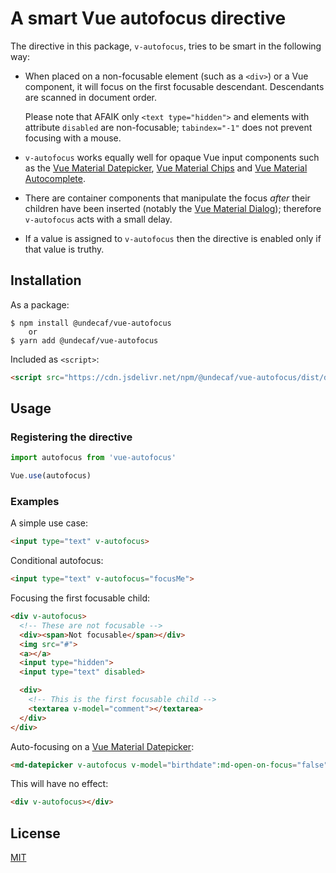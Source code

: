 # A smart Vue autofocus directive


The directive in this package, `v-autofocus`, tries to be smart in the following way:

+   When placed on a non-focusable element (such as a `<div>`) or a Vue component, 
    it will focus on the first focusable descendant. Descendants are scanned in document order.
    
    Please note that AFAIK only `<text type="hidden">` and elements with attribute `disabled`
    are non-focusable; `tabindex="-1"` does not prevent focusing with a mouse.
    
+   `v-autofocus` works equally well for opaque Vue input components such as the
    [Vue Material Datepicker](https://vuematerial.io/components/datepicker),
    [Vue Material Chips](https://vuematerial.io/components/datepicker) and
    [Vue Material Autocomplete](https://vuematerial.io/components/autocomplete).

+   There are container components that manipulate the focus _after_ their children have been
    inserted (notably the [Vue Material Dialog](https://vuematerial.io/components/dialog));
    therefore `v-autofocus` acts with a small delay.

+   If a value is assigned to `v-autofocus` then the directive is enabled only if that value is truthy.


## Installation

As a package:

```shell script
$ npm install @undecaf/vue-autofocus
    or
$ yarn add @undecaf/vue-autofocus
```

Included as `<script>`:

```html
<script src="https://cdn.jsdelivr.net/npm/@undecaf/vue-autofocus/dist/directives.min.js"></script>
```


## Usage

### Registering the directive

```javascript 1.8
import autofocus from 'vue-autofocus'

Vue.use(autofocus)
```


### Examples

A simple use case:

```html
<input type="text" v-autofocus>
```

Conditional autofocus:

```html
<input type="text" v-autofocus="focusMe">
```

Focusing the first focusable child:

```html
<div v-autofocus>
  <!-- These are not focusable -->
  <div><span>Not focusable</span></div>
  <img src="#">
  <a></a>
  <input type="hidden">
  <input type="text" disabled>

  <div>
    <!-- This is the first focusable child -->
    <textarea v-model="comment"></textarea>
  </div>    
</div>
```

Auto-focusing on a [Vue Material Datepicker](https://vuematerial.io/components/datepicker):

```html
<md-datepicker v-autofocus v-model="birthdate":md-open-on-focus="false" />
```

This will have no effect:

```html
<div v-autofocus></div>
```


## License

[MIT](http://opensource.org/licenses/MIT)
